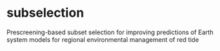 # subselection
Prescreening-based subset selection for improving predictions of Earth system models for regional environmental management of red tide
